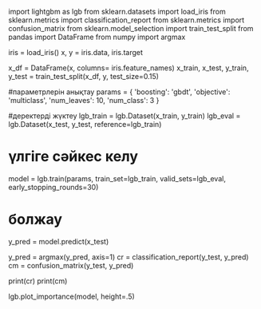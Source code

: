 import lightgbm as lgb
from sklearn.datasets import load_iris
from sklearn.metrics import classification_report
from sklearn.metrics import confusion_matrix
from sklearn.model_selection import train_test_split
from pandas import DataFrame
from numpy import argmax


iris = load_iris()
x, y = iris.data, iris.target

x_df = DataFrame(x, columns= iris.feature_names)
x_train, x_test, y_train, y_test = train_test_split(x_df, y, test_size=0.15)

#параметрлерін анықтау
params = {
    'boosting': 'gbdt',
    'objective': 'multiclass',
    'num_leaves': 10,
    'num_class': 3
}

#деректерді жүктеу
lgb_train = lgb.Dataset(x_train, y_train)
lgb_eval = lgb.Dataset(x_test, y_test, reference=lgb_train)

# үлгіге сәйкес келу
model = lgb.train(params,
                 train_set=lgb_train,
                 valid_sets=lgb_eval,
                 early_stopping_rounds=30)

# болжау
y_pred = model.predict(x_test)

y_pred = argmax(y_pred, axis=1)
cr = classification_report(y_test, y_pred)
cm = confusion_matrix(y_test, y_pred)

print(cr)
print(cm)

lgb.plot_importance(model, height=.5) 
